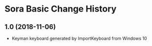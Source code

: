Sora Basic Change History
====================

1.0 (2018-11-06)
----------------
* Keyman keyboard generated by ImportKeyboard from Windows 10 

